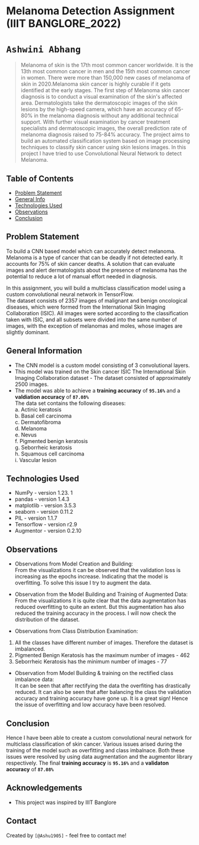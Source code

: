 # Melanoma Detection Assignment  (IIIT BANGLORE_2022) <br>
# `Ashwini Abhang`

> Melanoma of skin is the 17th most common cancer worldwide. It is the 13th most common cancer in men and the 15th most common cancer in women. There were more than 150,000 new cases of melanoma of skin in 2020.Melanoma skin cancer is highly curable if it gets identified at the early stages. The first step of Melanoma skin cancer diagnosis is to conduct a visual examination of the skin's affected area. Dermatologists take the dermatoscopic images of the skin lesions by the high-speed camera, which have an accuracy of 65-80% in the melanoma diagnosis without any additional technical support. With further visual examination by cancer treatment specialists and dermatoscopic images, the overall prediction rate of melanoma diagnosis raised to 75-84% accuracy. The project aims to build an automated classification system based on image processing techniques to classify skin cancer using skin lesions images. In this project I have tried to use Convolutional Neural Network to detect Melanoma. 

## Table of Contents
* [Problem Statement](#problem-statement)
* [General Info](#general-information)
* [Technologies Used](#technologies-used)
* [Observations](#Observations)
* [Conclusion](#Conclusion)

## Problem Statement <br> 
To build a CNN based model which can accurately detect melanoma. Melanoma is a type of cancer that can be deadly if not detected early. It accounts for 75% of skin cancer deaths. A solution that can evaluate images and alert dermatologists about the presence of melanoma has the potential to reduce a lot of manual effort needed in diagnosis.
<br>

In this assignment, you will build a multiclass classification model using a custom convolutional neural network in TensorFlow. <br>
The dataset consists of 2357 images of malignant and benign oncological diseases, which were formed from the International Skin Imaging Collaboration (ISIC). All images were sorted according to the classification taken with ISIC, and all subsets were divided into the same number of images, with the exception of melanomas and moles, whose images are slightly dominant.


## General Information
- The CNN model is a custom model consisting of 3 convolutional layers. 
- This model was trained on the Skin cancer ISIC The International Skin Imaging Collaboration dataset - The dataset consisted of approximately 2500 images. 
- The model was able to achieve a **training accuracy** of **`95.16%`** and a **valdiation accuracy** of **`87.08%`** <br>
 The data set contains the following diseases: <br>
 a. Actinic keratosis <br>
 b. Basal cell carcinoma <br>
 c. Dermatofibroma <br>
 d. Melanoma <br>
 e. Nevus <br>
 f. Pigmented benign keratosis <br>
 g. Seborrheic keratosis <br>
 h. Squamous cell carcinoma <br>
 i. Vascular lesion <br>



## Technologies Used
- NumPy       - version 1.23. 1
- pandas      - version 1.4.3
- matplotlib  - version 3.5.3
- seaborn     - version 0.11.2 
- PIL         - version 1.1.7
- Tensorflow  - version r2.9
- Augmentor   - version 0.2.10

## Observations
- Observations from Model Creation and Building: <br>
From the visualizations it can be observed that the validation loss is increasing as the epochs increase. Indicating that the model is overfitting. To solve this issue I try to augment the data.

- Observation from the Model Building and Training of Augmented Data: <br>
From the visualizations it is quite clear that the data augmentation has reduced overfitting to quite an extent. But this augmentation has also reduced the training accuracy in the process. I will now check the distribution of the dataset.

- Observations from Class Distribution Examination:
 1.  All the classes have different number of images. Therefore the dataset is imbalanced.
 2.  Pigmented Benign Keratosis has the maximum number of images - 462
 3.  Seborrheic Keratosis has the minimum number of images - 77

- Observation from Model Building & training on the rectified class imbalance data: <br>
It can be seen that after rectifying the data the overfiting has drastically reduced. It can also be seen that after balancing the class the validation accuracy and training accuracy have gone up. It is a great sign! Hence the issue of overfitting and low accuracy have been resolved.


## Conclusion
Hence I have been able to create a custom convolutional neural network for multiclass classification of skin cancer. Various issues arised during the training of the model such as overfitting and class imbalnace. Both these issues were resolved by using data augmentation and the augmentor library respectively. 
The final **training accuracy** is **`95.16%`** and a **validaton accuracy** of **`87.08%`**

## Acknowledgements
- This project was inspired by IIIT Banglore

## Contact
Created by `[@Ashu1905]` - feel free to contact me!
